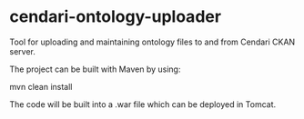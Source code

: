 # cendari-ontology-uploader
Tool for uploading and maintaining ontology files to and from Cendari CKAN server.

The project can be built with Maven by using:

mvn clean install

The code will be built into a .war file which can be deployed in Tomcat.
